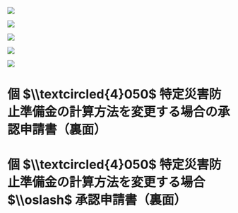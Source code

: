 ![](https://www.nta.go.jp/tmp/916862c9-04cd-402a-84c4-4e832502a52a/images/e35b56fcdd75d39ace00c2140caf6a94b1fb73dce9c709969febdbb393ee3a47.jpg)

![](https://www.nta.go.jp/tmp/916862c9-04cd-402a-84c4-4e832502a52a/images/37b1939ead7aed359185b3408113582517e25a81ad7d8f6f7a900d2834d18b82.jpg)

![](https://www.nta.go.jp/tmp/916862c9-04cd-402a-84c4-4e832502a52a/images/315b9098cf9577857a05698a7f475480a735e79fe7935f8703a5e70f24906a87.jpg)

![](https://www.nta.go.jp/tmp/916862c9-04cd-402a-84c4-4e832502a52a/images/eeac3b55664c8ff04382374dcb9e67c8850e0b3fe12fa4fd2e7a334fbb93ae33.jpg)

![](https://www.nta.go.jp/tmp/916862c9-04cd-402a-84c4-4e832502a52a/images/8a3bc34d7acef74f937ab7a55751662326748c757d2417cb4a93c51571a72cf5.jpg)

# 個 $\\textcircled{4}050$ 特定災害防止準備金の計算方法を変更する場合の承認申請書（裏面）

# 個 $\\textcircled{4}050$ 特定災害防止準備金の計算方法を変更する場合 $\\oslash$ 承認申請書（裏面）